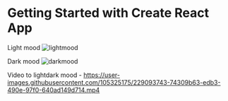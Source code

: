 # Getting Started with Create React App
Light mood
![lightmood](https://user-images.githubusercontent.com/105325175/229094166-d91311d9-c37b-4733-a474-7a97d721f9cd.PNG)


Dark mood
![darkmood](https://user-images.githubusercontent.com/105325175/229094134-826f8279-b709-49bc-8165-6bf603ad2722.PNG)

Video to lightdark mood - https://user-images.githubusercontent.com/105325175/229093743-74309b63-edb3-490e-97f0-640ad149d714.mp4

